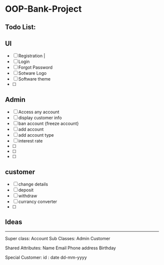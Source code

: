# OOP-Bank-Project

## Todo List:


## UI

- [ ] Registration  |
- [ ] Login
- [ ] Forgot Password
- [ ] Sotware Logo
- [ ] Software theme
- [ ] 

## Admin

- [ ] Access any account
- [ ] display customer info
- [ ] ban account {freeze account}
- [ ] add account
- [ ] add account type 
- [ ] interest rate
- [ ] 
- [ ] 
- [ ] 


## customer 

- [ ] change details
- [ ] deposit
- [ ] withdraw
- [ ] currancy converter
- [ ] 


## Ideas

----------------------------------
Super class: Account
      Sub Classes: Admin Customer

Shared Attributes:
  Name Email Phone address Birthday
  
Special Customer:
  id : date dd-mm-yyyy
  
  
